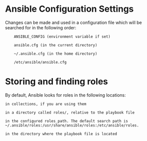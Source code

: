 # Ansible Configuration Settings
Changes can be made and used in a configuration file which will be searched for in the following order:

        ANSIBLE_CONFIG (environment variable if set)

        ansible.cfg (in the current directory)

        ~/.ansible.cfg (in the home directory)

        /etc/ansible/ansible.cfg

# Storing and finding roles
By default, Ansible looks for roles in the following locations:

    in collections, if you are using them

    in a directory called roles/, relative to the playbook file

    in the configured roles_path. The default search path is ~/.ansible/roles:/usr/share/ansible/roles:/etc/ansible/roles.

    in the directory where the playbook file is located
